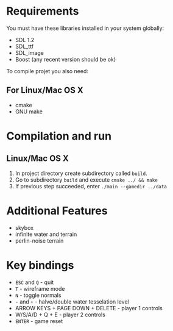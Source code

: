 Requirements
============

You must have these libraries installed in your system globally:

* SDL 1.2
* SDL_ttf
* SDL_image
* Boost (any recent version should be ok)

To compile projet you also need:

For Linux/Mac OS X
------------------

* cmake
* GNU make


Compilation and run
===================


Linux/Mac OS X
--------------

1. In project directory create subdirectory called `build`.
1. Go to subdirectory `build` and execute `cmake ../ && make`
1. If previous step succeeded, enter `./main --gamedir ../data`

Additional Features
===================

* skybox
* infinite water and terrain
* perlin-noise terrain

Key bindings
============
* `ESC` and `Q` - quit
* `T` - wireframe mode
* `N` - toggle normals
* `-` and `+` - halve/double water tesselation level
* ARROW KEYS + PAGE DOWN + DELETE - player 1 controls
* W/S/A/D + Q + E - player 2 controls
* `ENTER` - game reset
